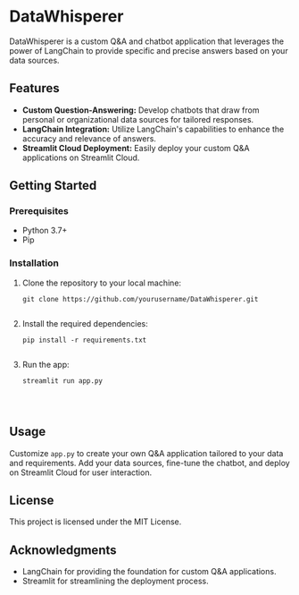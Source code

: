 # DataWhisperer

DataWhisperer is a custom Q&A and chatbot application that leverages the power of LangChain to provide specific and precise answers based on your data sources.

## Features

- **Custom Question-Answering:** Develop chatbots that draw from personal or organizational data sources for tailored responses.
- **LangChain Integration:** Utilize LangChain's capabilities to enhance the accuracy and relevance of answers.
- **Streamlit Cloud Deployment:** Easily deploy your custom Q&A applications on Streamlit Cloud.

## Getting Started

### Prerequisites

- Python 3.7+
- Pip

### Installation

1. Clone the repository to your local machine:

   ```shell
   git clone https://github.com/yourusername/DataWhisperer.git


2. Install the required dependencies:

   ```shell
   pip install -r requirements.txt


3. Run the app:

   ```shell
   streamlit run app.py




## Usage

Customize `app.py` to create your own Q&A application tailored to your data and requirements. Add your data sources, fine-tune the chatbot, and deploy on Streamlit Cloud for user interaction.


## License

This project is licensed under the MIT License.

## Acknowledgments

- LangChain for providing the foundation for custom Q&A applications.
- Streamlit for streamlining the deployment process.



